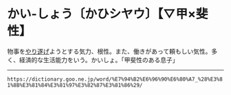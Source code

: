 # かい‐しょう〔かひシヤウ〕【▽甲×斐性】

物事を[やり遂げ](やりとげる（遣り遂げる）)ようとする気力、根性。また、働きがあって頼もしい気性。多く、経済的な生活能力をいう。かいしょ。「甲斐性のある息子」

---
`https://dictionary.goo.ne.jp/word/%E7%94%B2%E6%96%90%E6%80%A7_%28%E3%81%8B%E3%81%84%E3%81%97%E3%82%87%E3%81%86%29/`